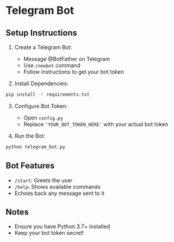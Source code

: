 # Telegram Bot

## Setup Instructions

1. Create a Telegram Bot:
   - Message @BotFather on Telegram
   - Use `/newbot` command
   - Follow instructions to get your bot token

2. Install Dependencies:
```bash
pip install -r requirements.txt
```

3. Configure Bot Token:
   - Open `config.py`
   - Replace `'YOUR_BOT_TOKEN_HERE'` with your actual bot token

4. Run the Bot:
```bash
python telegram_bot.py
```

## Bot Features
- `/start`: Greets the user
- `/help`: Shows available commands
- Echoes back any message sent to it

## Notes
- Ensure you have Python 3.7+ installed
- Keep your bot token secret!
